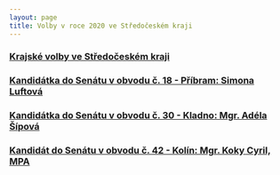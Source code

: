```yaml
---
layout: page
title: Volby v roce 2020 ve Středočeském kraji
---
```


### [Krajské volby ve Středočeském kraji](https://stredocesky.pirati.cz/aktuality/pirati-postavili-silnou-kandidatku-pripravenou-celit-vyzvam-ve-stredoceskem-kraji.html)

### [Kandidátka do Senátu v obvodu č. 18 - Příbram: Simona Luftová](/lide/simona-luftova/)

### [Kandidátka do Senátu v obvodu č. 30 - Kladno: Mgr. Adéla Šípová](https://www.adelasipova.cz/)

### [Kandidát do Senátu v obvodu č. 42 - Kolín: Mgr. Koky Cyril, MPA](/lide/cyril-koky)

